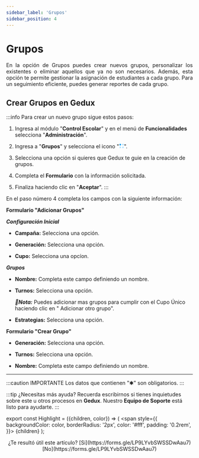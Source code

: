```yaml
---
sidebar_label: 'Grupos'
sidebar_position: 4
---
```


# Grupos

<div align="justify">En la opción de Grupos puedes crear nuevos grupos, personalizar los existentes o eliminar aquellos que ya no son necesarios. Además, esta opción te permite gestionar la asignación de estudiantes a cada grupo. Para un seguimiento eficiente, puedes generar reportes de cada grupo.</div>

## Crear Grupos en Gedux

:::info Para crear un nuevo grupo sigue estos pasos:

1. Ingresa al módulo "**Control Escolar**" y en el menú de **Funcionalidades** selecciona "**Administración**".

2. Ingresa a "**Grupos**" y selecciona el icono "![](./img/IcoOpc.png)".

3. Selecciona una opción si quieres que Gedux te guie en la creación de grupos.

4. Completa el **Formulario** con la información solicitada.

4. Finaliza haciendo clic en "**Aceptar**".
:::

En el paso número 4 completa los campos con la siguiente información:

**Formulario  "Adicionar Grupos"**

***Configuración Inicial***

* **Campaña:** Selecciona una opción.

* **Generación:** Selecciona una opción.

* **Cupo:** Selecciona una opcíon.

***Grupos***

* **Nombre:** Completa este campo definiendo un nombre.

* **Turnos:** Selecciona una opción.

    ***📌Nota:*** Puedes adicionar mas grupos para cumplir con el Cupo Único haciendo clic en " Adicionar otro grupo".

* **Estrategias:** Selecciona una opción.

**Formulario "Crear Grupo"**

* **Generación:** Selecciona una opción.

* **Turnos:** Selecciona una opción.

* **Nombre:** Completa este campo definiendo un nombre.
___

:::caution IMPORTANTE
Los datos que contienen "✱" son obligatorios.
:::

:::tip ¿Necesitas más ayuda?
Recuerda escribirnos si tienes inquietudes sobre este u otros procesos en **Gedux**. Nuestro **Equipo de Soporte** está listo para ayudarte.
:::

export const Highlight = ({children, color}) => (
  <span
    style={{
      backgroundColor: color,
      borderRadius: '2px',
      color: '#fff',
      padding: '0.2rem',
    }}>
    {children}
  </span>
);

<center>¿Te resultó útil este artículo? <Highlight color="#B0AEAC">[Si](https://forms.gle/LP9LYvbSWSSDwAau7)</Highlight> <Highlight color="#B0AEAC">[No](https://forms.gle/LP9LYvbSWSSDwAau7)</Highlight> </center>